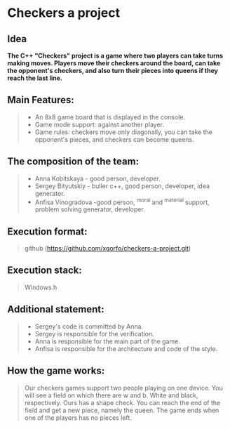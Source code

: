   # Сheckers a project
## Idea

**The C++ "Checkers" project is a game where two players can take turns making moves. Players move their checkers around the board, can take the opponent's checkers, and also turn their pieces into queens if they reach the last line.**

##  Main Features:
> - An 8x8 game board that is displayed in the console.
> - Game mode support: against another player.
> - Game rules: checkers move only diagonally, you can take the opponent's pieces, and checkers can become queens.

## The composition of the team:
> - Anna Kobitskaya - good person, developer.
> - Sergey Bityutskiy - buller c++, good person, developer, idea generator.
> - Anfisa Vinogradova -good person, <sup> moral </sup> and <sup> material </sup> support, problem solving generator, developer.

## Execution format:
> github (https://github.com/xgorfo/checkers-a-project.git)

## Execution stack:
> Windows.h

## Additional statement:
> - Sergey's code is committed by Anna.
> - Sergey is responsible for the verification.
> - Anna is responsible for the main part of the game.
> - Anfisa is responsible for the architecture and code of the style.

## How the game works: 
> Our checkers games support two people playing on one device. You will see a field on which there are w and b. White and black, respectively. Ours has a shape check.
> You can reach the end of the field and get a new piece, namely the queen. The game ends when one of the players has no pieces left.
